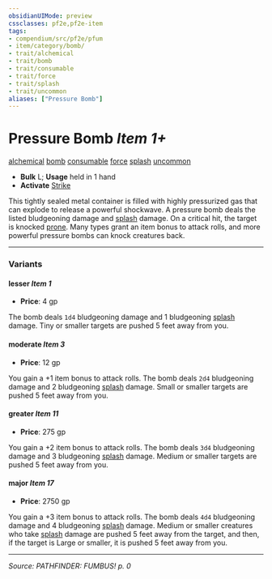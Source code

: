 ```yaml
---
obsidianUIMode: preview
cssclasses: pf2e,pf2e-item
tags:
- compendium/src/pf2e/pfum
- item/category/bomb/
- trait/alchemical
- trait/bomb
- trait/consumable
- trait/force
- trait/splash
- trait/uncommon
aliases: ["Pressure Bomb"]
---
```

# Pressure Bomb *Item 1+*  
[alchemical](rules/traits/alchemical.md "Alchemical Item Trait")  [bomb](rules/traits/bomb.md "Bomb Item Trait")  [consumable](rules/traits/consumable.md "Consumable Item Trait")  [force](rules/traits/force.md "Force Energy & Element Trait")  [splash](rules/traits/splash.md "Splash Weapon Trait")  [uncommon](rules/traits/uncommon.md "Uncommon Rarity Trait")  

- **Bulk** L; **Usage** held in 1 hand
- **Activate** [Strike](rules/actions/strike.md)

This tightly sealed metal container is filled with highly pressurized gas that can explode to release a powerful shockwave. A pressure bomb deals the listed bludgeoning damage and [splash](rules/traits/splash.md "Splash Weapon Trait") damage. On a critical hit, the target is knocked [prone](rules/conditions.md#Prone). Many types grant an item bonus to attack rolls, and more powerful pressure bombs can knock creatures back.

---

### Variants

#### lesser *Item 1*

- **Price**: 4 gp

The bomb deals `1d4` bludgeoning damage and 1 bludgeoning [splash](rules/traits/splash.md "Splash Weapon Trait") damage. Tiny or smaller targets are pushed 5 feet away from you.

#### moderate *Item 3*

- **Price**: 12 gp

You gain a +1 item bonus to attack rolls. The bomb deals `2d4` bludgeoning damage and 2 bludgeoning [splash](rules/traits/splash.md "Splash Weapon Trait") damage. Small or smaller targets are pushed 5 feet away from you.

#### greater *Item 11*

- **Price**: 275 gp

You gain a +2 item bonus to attack rolls. The bomb deals `3d4` bludgeoning damage and 3 bludgeoning [splash](rules/traits/splash.md "Splash Weapon Trait") damage. Medium or smaller targets are pushed 5 feet away from you.

#### major *Item 17*

- **Price**: 2750 gp

You gain a +3 item bonus to attack rolls. The bomb deals `4d4` bludgeoning damage and 4 bludgeoning [splash](rules/traits/splash.md "Splash Weapon Trait") damage. Medium or smaller creatures who take [splash](rules/traits/splash.md "Splash Weapon Trait") damage are pushed 5 feet away from the target, and then, if the target is Large or smaller, it is pushed 5 feet away from you.

---
*Source: PATHFINDER: FUMBUS! p. 0*